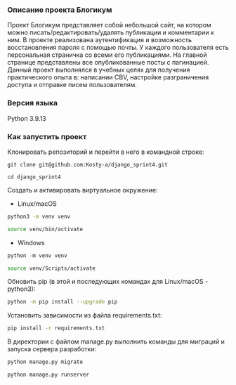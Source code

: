 ### Описание проекта Блогикум
Проект Блогикум представляет собой небольшой сайт, на котором можно писать/редактировать/удалять публикации и комментарии к ним. В проекте реализована аутентификация и возможность восстановления пароля с помощью почты. У каждого пользователя есть персональная страничка со всеми его публикациями. На главной странице представлены все опубликованные посты с пагинацией.
Данный проект выполнялся в учебных целях для получения практического опыта в: написании CBV, настройке разграничения доступа и отправке писем пользователям.

### Версия языка
Python 3.9.13

### Как запустить проект
Клонировать репозиторий и перейти в него в командной строке:
```
git clone git@github.com:Kosty-a/django_sprint4.git
```
```
cd django_sprint4
```
Создать и активировать виртуальное окружение:
- Linux/macOS
```bash
python3 -m venv venv
```
```bash
source venv/bin/activate
```
- Windows
```python
python -m venv venv
```
```bash
source venv/Scripts/activate
```
Обновить pip (в этой и последующих командах для Linux/macOS - python3):
```bash
python -m pip install --upgrade pip
```
Установить зависимости из файла requirements.txt:
```bash
pip install -r requirements.txt
```
В директории с файлом manage.py выполнить команды для миграций и запуска сервера разработки:
```bash
python manage.py migrate
```
```bash
python manage.py runserver
```